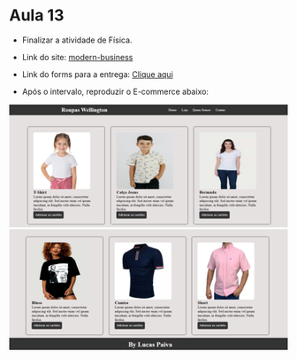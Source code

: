 # Aula 13

- Finalizar a atividade de Física.

- Link do site: <a href="https://startbootstrap.com/previews/modern-business">modern-business</a>

- Link do forms para a entrega: <a href="https://docs.google.com/forms/d/1iU2m6sQmCfEZ_-uVJHgRec80bWGT_g3GDMo4DcYfx2I/edit">Clique aqui</a>

- Após o intervalo, reproduzir o E-commerce abaixo:

![alt text](image.png)
![alt text](image-1.png)


